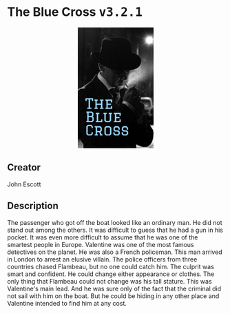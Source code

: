 
# The Blue Cross <kbd>v3.2.1</kbd>

<center>
  <img src="./cover-1024.jpg"/>
</center>

## Creator
John Escott

## Description
The passenger who got off the boat looked like an ordinary man. He did not stand out among the others. It was difficult to guess that he had a gun in his pocket. It was even more difficult to assume that he was one of the smartest people in Europe. Valentine was one of the most famous detectives on the planet. He was also a French policeman. This man arrived in London to arrest an elusive villain. The police officers from three countries chased Flambeau, but no one could catch him. The culprit was smart and confident. He could change either appearance or clothes. The only thing that Flambeau could not change was his tall stature. This was Valentine's main lead. And he was sure only of the fact that the criminal did not sail with him on the boat. But he could be hiding in any other place and Valentine intended to find him at any cost.

